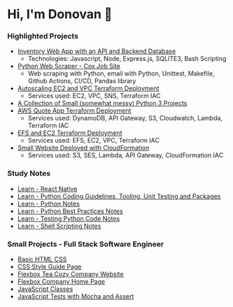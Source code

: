 # Hi, I'm Donovan 👋
<!--
**searles9/searles9** is a ✨ _special_ ✨ repository because its `README.md` (this file) appears on your GitHub profile.
-->

### Highlighted Projects
* [Inventory Web App with an API and Backend Database](https://github.com/searles9/Inventory_App)
  * Technologies: Javascript, Node, Express.js, SQLITE3, Bash Scripting
* [Python Web Scraper - Cox Job Site](https://github.com/searles9/Web_Scrape_Cox_Jobs)
  * Web scraping with Python, email with Python,  Unittest, Makefile, Github Actions, CI/CD, Pandas library
* [Autoscaling EC2 and VPC Terraform Deployment](https://github.com/searles9/VPC_and_EC2_Terraform_Deployment)
  * Services used: EC2, VPC, SNS, Terraform IAC
* [A Collection of Small (somewhat messy) Python 3 Projects](https://github.com/searles9/Python_Projects)
* [AWS Quote App Terraform Deployment](https://github.com/searles9/Quote_App)
  * Services used: DynamoDB, API Gateway, S3, Cloudwatch, Lambda, Terraform IAC
* [EFS and EC2 Terraform Deployment](https://github.com/searles9/EFS_on_EC2)
  * Services used: EFS, EC2, VPC, Terraform IAC
* [Small Website Deployed with CloudFormation](https://github.com/searles9/Get_Promotional_Content_AWS_Web_App)
  * Services used: S3, SES, Lambda, API Gateway, CloudFormation IAC

### Study Notes
* [Learn - React Native](https://github.com/searles9/ReactNativeCourseNotes)
* [Learn - Python Coding Guidelines, Tooling, Unit Testing and Packages](https://github.com/searles9/Learn_Python_Coding_Guidelines)
* [Learn - Python Notes](https://github.com/searles9/Learn_Python_Notes)
* [Learn - Python Best Practices Notes](https://github.com/searles9/Learn_Python_Best_Practices)
* [Learn - Testing Python Code Notes](https://github.com/searles9/Learn_Testing_Python_Code)
* [Learn - Shell Scripting Notes](https://github.com/searles9/Learn_Shell_Scripting_Notes)

### Small Projects - Full Stack Software Engineer
* [Basic HTML CSS](https://github.com/searles9/Basic_HTML_CSS_Project)
* [CSS Style Guide Page](https://github.com/searles9/CSS_Style_Guide)
* [Flexbox Tea Cozy Company Website](https://github.com/searles9/Flexbox_Tea_Shop_Website)
* [Flexbox Company Home Page](https://github.com/searles9/Flexbox_Company_Home_Page)
* [JavaScript Classes](https://github.com/searles9/JavaScript_Classes)
* [JavaScript Tests with Mocha and Assert](https://github.com/searles9/JavaScript_Tests_Mocha)

[comment]: # (Promises and Async and Await)

